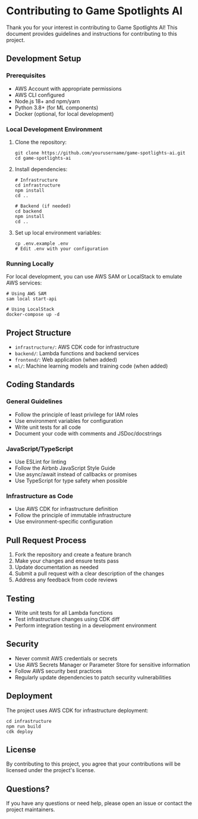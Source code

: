 # Contributing to Game Spotlights AI

Thank you for your interest in contributing to Game Spotlights AI! This document provides guidelines and instructions for contributing to this project.

## Development Setup

### Prerequisites

- AWS Account with appropriate permissions
- AWS CLI configured
- Node.js 18+ and npm/yarn
- Python 3.8+ (for ML components)
- Docker (optional, for local development)

### Local Development Environment

1. Clone the repository:
   ```
   git clone https://github.com/yourusername/game-spotlights-ai.git
   cd game-spotlights-ai
   ```

2. Install dependencies:
   ```
   # Infrastructure
   cd infrastructure
   npm install
   cd ..
   
   # Backend (if needed)
   cd backend
   npm install
   cd ..
   ```

3. Set up local environment variables:
   ```
   cp .env.example .env
   # Edit .env with your configuration
   ```

### Running Locally

For local development, you can use AWS SAM or LocalStack to emulate AWS services:

```
# Using AWS SAM
sam local start-api

# Using LocalStack
docker-compose up -d
```

## Project Structure

- `infrastructure/`: AWS CDK code for infrastructure
- `backend/`: Lambda functions and backend services
- `frontend/`: Web application (when added)
- `ml/`: Machine learning models and training code (when added)

## Coding Standards

### General Guidelines

- Follow the principle of least privilege for IAM roles
- Use environment variables for configuration
- Write unit tests for all code
- Document your code with comments and JSDoc/docstrings

### JavaScript/TypeScript

- Use ESLint for linting
- Follow the Airbnb JavaScript Style Guide
- Use async/await instead of callbacks or promises
- Use TypeScript for type safety when possible

### Infrastructure as Code

- Use AWS CDK for infrastructure definition
- Follow the principle of immutable infrastructure
- Use environment-specific configuration

## Pull Request Process

1. Fork the repository and create a feature branch
2. Make your changes and ensure tests pass
3. Update documentation as needed
4. Submit a pull request with a clear description of the changes
5. Address any feedback from code reviews

## Testing

- Write unit tests for all Lambda functions
- Test infrastructure changes using CDK diff
- Perform integration testing in a development environment

## Security

- Never commit AWS credentials or secrets
- Use AWS Secrets Manager or Parameter Store for sensitive information
- Follow AWS security best practices
- Regularly update dependencies to patch security vulnerabilities

## Deployment

The project uses AWS CDK for infrastructure deployment:

```
cd infrastructure
npm run build
cdk deploy
```

## License

By contributing to this project, you agree that your contributions will be licensed under the project's license.

## Questions?

If you have any questions or need help, please open an issue or contact the project maintainers.